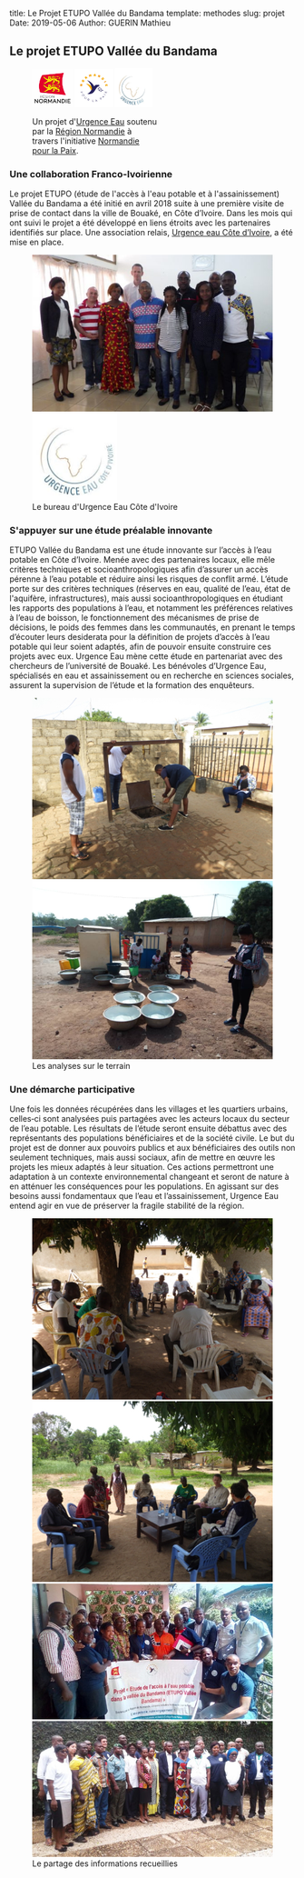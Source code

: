title: Le Projet ETUPO Vallée du Bandama
template: methodes
slug: projet
Date: 2019-05-06
Author: GUERIN Mathieu


<div class="fiche">
<h2>Le projet ETUPO Vallée du Bandama</h2>

<div class="legendin" style="width:60%;justify-content: space-between;">

<figure>

 <a href="https://www.normandie.fr/"><img src="image/logo_r_normandie-portrait-cmjn.jpg" alt="Region Normandie logo" style="width:32%;"></a>
	<a href="https://www.normandie.fr/normandie-pour-la-paix"><img src="image/Label_Normandie-pour-la-Paix.jpg" alt="Label Normandie pour la paix logo" style="width:30%;"></a>
<a href="http://urgenceeau.com/"><img src="image/UElogo.png" alt="Urgence Eau logo"  style="width:30%;"></a>
<figcaption>
Un projet d'<a href="http://urgenceeau.com/" alt="UE">Urgence Eau</a> soutenu par la <a href="https://www.normandie.fr/">Région Normandie</a> à travers l'initiative <a href="https://www.normandie.fr/normandie-pour-la-paix">Normandie pour la Paix</a>.
</figcaption>
</figure>
</div>

<h3> Une collaboration Franco-Ivoirienne</h3>
<p>Le  projet  ETUPO (étude de l'accès à l'eau potable et à l'assainissement)  Vallée  du  Bandama  a  été  initié  en  avril  2018  suite  à  une  première  visite  de prise de contact dans la ville de Bouaké, en Côte d’Ivoire. Dans les mois qui ont suivi le projet a  été  développé  en  liens  étroits  avec  les  partenaires  identifiés  sur  place.  Une  association relais, <a href="http://urgenceeau.com/urgence-eau-cote-divoire-ueci/" alt="UECI">Urgence eau Côte d’Ivoire</a>, a été mise en place. </p>

<figure>
<img src="image/urgence-eau-cote-divoire-copie-539x350.jpg" alt="L'équipe d'Urgence Eau Côte d'Ivoire"/>
<a href="http://urgenceeau.com/urgence-eau-cote-divoire-ueci/"><img src="image/UECIlogo.png" alt="Urgence Eau  Côte d'Ivoire logo" style="width:150px;"></a>
<figcaption>Le bureau d'Urgence Eau Côte d'Ivoire</figcaption>
</figure>

<h3>S'appuyer sur une étude préalable innovante</h3>
<p>ETUPO  Vallée  du  Bandama  est  une  étude  innovante  sur  l’accès  à  l’eau  potable  en  Côte d’Ivoire.  Menée  avec  des  partenaires  locaux,  elle  mêle  critères  techniques  et socioanthropologiques  afin  d’assurer  un  accès  pérenne  à  l’eau  potable  et  réduire  ainsi  les risques de conflit armé. L’étude porte sur des critères techniques (réserves en eau, qualité de  l’eau,  état  de  l'aquifère,  infrastructures),  mais  aussi  socioanthropologiques  en  étudiant les  rapports  des  populations  à  l’eau,  et  notamment  les  préférences  relatives  à  l’eau  de boisson, le fonctionnement des mécanismes de prise de décisions, le poids des femmes dans les  communautés,  en  prenant  le  temps  d’écouter  leurs  desiderata  pour  la  définition  de projets d’accès à l’eau potable qui leur soient adaptés, afin de pouvoir ensuite construire ces projets  avec  eux.  Urgence  Eau  mène  cette  étude  en  partenariat  avec  des  chercheurs  de l’université de Bouaké. Les bénévoles d’Urgence Eau, spécialisés en eau et assainissement ou en  recherche  en  sciences  sociales,  assurent  la  supervision  de  l’étude  et  la  formation  des enquêteurs.</p>

<figure>
<img src="image/equipetech.jpg" alt="Analyse technique des points d'eau"/>
<img src="image/terrain_MOuattara.jpg" alt="Analyse technique des points d'eau"/>

<figcaption>Les analyses sur le terrain</figcaption>
</figure>


<h3> Une démarche participative</h3>
<p>Une  fois  les  données  récupérées  dans  les  villages  et  les  quartiers  urbains,  celles‐ci  sont analysées puis partagées avec les acteurs locaux du secteur de l’eau potable. Les résultats de l’étude seront ensuite débattus avec des représentants des populations bénéficiaires et de la société civile. Le but du projet est de donner aux pouvoirs publics et aux bénéficiaires des outils  non  seulement  techniques,  mais  aussi  sociaux,  afin  de  mettre  en  œuvre  les  projets  les mieux  adaptés  à  leur  situation.  Ces  actions  permettront  une  adaptation  à  un  contexte environnemental  changeant  et  seront  de  nature  à  en  atténuer  les  conséquences  pour  les populations. En agissant sur des besoins aussi fondamentaux que l’eau et l’assainissement, Urgence Eau entend agir en vue de préserver la fragile stabilité de la région.</p>

<figure>
<img src="image/dialogue1.jpg" alt="Dialogue avec les autorités villageoise"/>
<img src="image/dialogue2.jpg" alt="Dialogue avec les autorités villageoise"/>
<img src="image/fevrier2019_restitution.jpg" alt="Lancement dialogue 26 fevrier 2019" title="Lancement dialogue 26 fevrier 2019"/>
<img src="image/27juin2019_restitution.jpg" alt="27 juin 2019Restitution des résultats et atelier participatif" title="27 juin 2019Restitution des résultats et atelier participatif"/>
<figcaption>Le partage des informations recueillies</figcaption>
</figure>

<div>